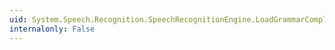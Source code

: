 ```yaml
---
uid: System.Speech.Recognition.SpeechRecognitionEngine.LoadGrammarCompleted
internalonly: False
---
```

